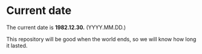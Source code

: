 # Current date

The current date is **1982.12.30.** (YYYY.MM.DD.)

This repository will be good when the world ends, so we will know how long it lasted.